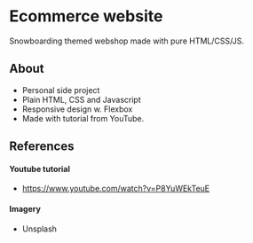 
# Ecommerce website
Snowboarding themed webshop made with pure HTML/CSS/JS.

## About

- Personal side project
- Plain HTML,  CSS and Javascript
- Responsive design w. Flexbox
- Made with tutorial from YouTube.

## References
#### Youtube tutorial

- https://www.youtube.com/watch?v=P8YuWEkTeuE

#### Imagery 
- Unsplash 
